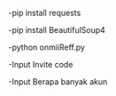 -pip install requests

-pip install BeautifulSoup4

-python onmiiReff.py

-Input Invite code

-Input Berapa banyak akun 
